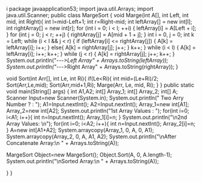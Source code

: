 i
package javaapplication53;
import java.util.Arrays;
import java.util.Scanner;
public class MargeSort {
 void Marge(int A[], int Left, int mid, int Right){
 int l=mid-Left+1;
 int r=Right-mid;
 int leftArray[] = new int[l];
 int rightArray[] = new int[r];
 for (int i = 0; i < l; ++i) {
 leftArray[i] = A[Left + i];
 }
 for (int j = 0; j < r; ++j) {
 rightArray[j] = A[mid + 1 + j];
 }
 int i = 0, j = 0;
 int k = Left;
 while (i < l && j < r) {
 if (leftArray[i] <= rightArray[j]) {
 A[k] = leftArray[i];
 i++;
 }
 else{
 A[k] = rightArray[j];
 j++;
 }
 k++;
 }
 while (i < l) {
 A[k] = leftArray[i];
 i++;
 k++;
 }
 while (j < r) {
 A[k] = rightArray[j];
 j++;
 k++;
 }
 System.out.println("---_>Left Array" + Arrays.toString(leftArray));
 System.out.println("---_>Right Array" + Arrays.toString(rightArray));
 }
 
 void Sort(int Arr[], int Le, int Ri){
 if(Le<Ri){
 int mid=(Le+Ri)/2;
 Sort(Arr,Le,mid);
 Sort(Arr,mid+1,Ri);
 Marge(Arr, Le, mid, Ri);
 }
 }
 public static void main(String[] args) {
 int A1,A2;
 int[] Array_1;
 int[] Array_2;
 int[] A;
 Scanner Input=new Scanner(System.in);
 System.out.println(" Two Arry Number ? : ");
 A1=Input.nextInt();
 A2=Input.nextInt();
 Array_1=new int[A1];
 Array_2=new int[A2];
 System.out.println("1st Array Values : ");
 for(int i=0; i<A1; i++){
 int n=Input.nextInt();
 Array_1[i]=n;
 }
 System.out.println("\n2nd Array Values: \n");
 for(int i=0; i<A2; i++){
 int n=Input.nextInt();
 Array_2[i]=n;
 }
 A=new int[A1+A2];
 System.arraycopy(Array_1, 0, A, 0, A1);
 System.arraycopy(Array_2, 0, A, A1, A2);
 System.out.println("\nAfter Concatenate Array:\n " + Arrays.toString(A));
 
 MargeSort Object=new MargeSort();
 Object.Sort(A, 0, A.length-1);
 System.out.println("\nSorted Array:\n " + Arrays.toString(A));
 
 }
}
